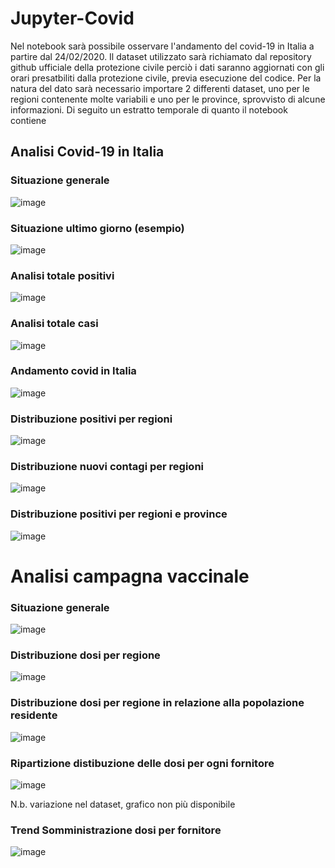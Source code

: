 # Jupyter-Covid

Nel notebook sarà possibile osservare l'andamento del covid-19 in Italia a partire dal 24/02/2020.
Il dataset utilizzato sarà richiamato dal repository github ufficiale della protezione civile perciò i dati saranno aggiornati con gli orari presatbiliti dalla protezione civile, previa esecuzione del codice. Per la natura del dato sarà necessario importare 2 differenti dataset, uno per le regioni contenente molte variabili e uno per le province, sprovvisto di alcune informazioni.
Di seguito un estratto temporale di quanto il notebook contiene

## Analisi Covid-19 in Italia

### Situazione generale
![image](https://user-images.githubusercontent.com/41300767/118692672-968def00-b80a-11eb-8c6a-099ba08017e7.png)

### Situazione ultimo giorno (esempio)
![image](https://user-images.githubusercontent.com/41300767/118692704-9ee62a00-b80a-11eb-8fbc-e72bfa61a5c0.png)

### Analisi totale positivi 
![image](https://user-images.githubusercontent.com/41300767/118692787-b32a2700-b80a-11eb-88bc-0e275a76c87e.png)

### Analisi totale casi
![image](https://user-images.githubusercontent.com/41300767/118692878-cdfc9b80-b80a-11eb-889e-7fa46ff48a7f.png)

### Andamento covid in Italia
![image](https://user-images.githubusercontent.com/41300767/118692961-e4a2f280-b80a-11eb-8f30-bd8fb8b0a3ab.png)

### Distribuzione positivi per regioni
![image](https://user-images.githubusercontent.com/41300767/118693084-07350b80-b80b-11eb-9271-9cc8e6fb1ac0.png)

### Distribuzione nuovi contagi per regioni
![image](https://user-images.githubusercontent.com/41300767/118693129-0f8d4680-b80b-11eb-8382-1715614a7e4e.png)

### Distribuzione positivi per regioni e province
![image](https://user-images.githubusercontent.com/41300767/118693323-3fd4e500-b80b-11eb-9c66-fd12adb11e55.png)

# Analisi campagna vaccinale

### Situazione generale
![image](https://user-images.githubusercontent.com/41300767/118693441-53804b80-b80b-11eb-9fe8-e20eb4ec3b79.png)

### Distribuzione dosi per regione
![image](https://user-images.githubusercontent.com/41300767/118693556-714db080-b80b-11eb-84b1-7f6b67cee3fb.png)

### Distribuzione dosi per regione in relazione alla popolazione residente
![image](https://user-images.githubusercontent.com/41300767/118693641-89253480-b80b-11eb-9253-0bc55cb53898.png)

### Ripartizione distibuzione delle dosi per ogni fornitore
![image](https://user-images.githubusercontent.com/41300767/118693719-a0fcb880-b80b-11eb-9b7a-9c5f8cf35b2c.png)


N.b. variazione nel dataset, grafico non più disponibile

### Trend Somministrazione dosi per fornitore
![image](https://user-images.githubusercontent.com/41300767/118693867-c1c50e00-b80b-11eb-904f-40debf338aa1.png)



